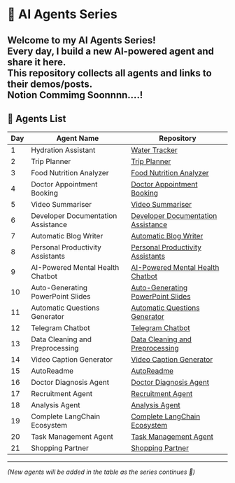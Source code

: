 # 🤖 AI Agents Series

Welcome to my **AI Agents Series**!  
Every day, I build a new AI-powered agent and share it here.  
This repository collects all agents and links to their demos/posts.  
Notion Commimg Soonnnn....!
---

## 📌 Agents List

| Day | Agent Name                     | Repository |
|-----|--------------------------------|------------|
| 1   | Hydration Assistant            | [Water Tracker](https://github.com/Bhargavvv412/water-tracker) |
| 2   | Trip Planner                   | [Trip Planner](https://github.com/Bhargavvv412/trip-planner) |
| 3   | Food Nutrition Analyzer        | [Food Nutrition Analyzer](https://github.com/Bhargavvv412/Food-Nutrition-Analyzer) | 
| 4   | Doctor Appointment Booking     | [Doctor Appointment Booking](https://github.com/Bhargavvv412/Doctor-Appointment-Booking) |
| 5   | Video Summariser               | [Video Summariser](https://github.com/Bhargavvv412/Video-Summariser) |
| 6   | Developer Documentation Assistance | [Developer Documentation Assistance](https://github.com/Bhargavvv412/Developer-Documentation-Assistance) | 
| 7   | Automatic Blog Writer          | [Automatic Blog Writer](https://github.com/Bhargavvv412/Automatic-Blog-Writer) | 
| 8   | Personal Productivity Assistants | [Personal Productivity Assistants](https://github.com/Bhargavvv412/Personal-Productivity-Assistants) |
| 9   | AI-Powered Mental Health Chatbot | [AI-Powered Mental Health Chatbot](https://github.com/Bhargavvv412/AI-Powered-Mental-Health-Chatbot) |
| 10  | Auto-Generating PowerPoint Slides | [Auto-Generating PowerPoint Slides](https://github.com/Bhargavvv412/Auto-Generating-PowerPoint-Slides) |
| 11  | Automatic Questions Generator  | [Automatic Questions Generator](https://github.com/Bhargavvv412/Automatic-Questions-Generator) |
|12   | Telegram Chatbot |[Telegram Chatbot](https://github.com/Bhargavvv412/Telegram-Chatbot) |
|13   | Data Cleaning and Preprocessing|[Data Cleaning and Preprocessing](https://github.com/Bhargavvv412/Data-Cleaning-and-Preprocessing) |
|14   |Video Caption Generator|[Video Caption Generator](https://github.com/Bhargavvv412/Video-Caption-Generator)|
|15  | AutoReadme|[AutoReadme](https://github.com/Bhargavvv412/AutoReadme)|
|16  |Doctor Diagnosis Agent|[Doctor Diagnosis Agent](https://github.com/Bhargavvv412/Doctor-Diagnosis-Agent)|
|17  |Recruitment Agent|[Recruitment Agent](https://github.com/Bhargavvv412/Recruitment-Agent)|
|18|Analysis Agent|[Analysis Agent](https://github.com/Bhargavvv412/Analysis-Agent)|
|19|Complete LangChain Ecosystem|[Complete LangChain Ecosystem](https://github.com/Bhargavvv412/Complete-LangChain-Ecosystem)|
|20|Task Management Agent|[Task Management Agent](https://github.com/Bhargavvv412/Task-Management-Agent)|
|21 |Shopping Partner|[Shopping Partner](https://github.com/Bhargavvv412/Shopping-Partner)|
---

*(New agents will be added in the table as the series continues 🚀)*
